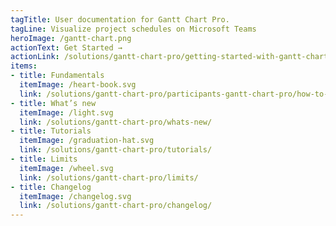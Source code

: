 ```yaml
---
tagTitle: User documentation for Gantt Chart Pro.
tagLine: Visualize project schedules on Microsoft Teams
heroImage: /gantt-chart.png
actionText: Get Started →
actionLink: /solutions/gantt-chart-pro/getting-started-with-gantt-chart-pro/how-to-set-up-gantt-chart-pro-/
items:
- title: Fundamentals​
  itemImage: /heart-book.svg
  link: /solutions/gantt-chart-pro/participants-gantt-chart-pro/how-to-add-or-remove-participants-from-gantt-chart-pro-/
- title: What’s new
  itemImage: /light.svg
  link: /solutions/gantt-chart-pro/whats-new/
- title: Tutorials
  itemImage: /graduation-hat.svg
  link: /solutions/gantt-chart-pro/tutorials/
- title: Limits
  itemImage: /wheel.svg
  link: /solutions/gantt-chart-pro/limits/
- title: Changelog
  itemImage: /changelog.svg
  link: /solutions/gantt-chart-pro/changelog/
---
```


<Overview />